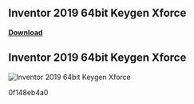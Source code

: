 ## Inventor 2019 64bit Keygen Xforce


[**Download**](https://www.google.com/url?q=https%3A%2F%2Fbltlly.com%2F2tLARn&sa=D&sntz=1&usg=AOvVaw20dhv32hcBxj3Iq1zoENu7)

 
## Inventor 2019 64bit Keygen Xforce

 
![Inventor 2019 64bit Keygen Xforce](https://encrypted-tbn3.gstatic.com/images?q=tbn:ANd9GcR7tmHkSa4knomZaxHe-ahgudSpkXpI76kYsiIWXdojYr5DIH2nwbDzoJiw)

  0f148eb4a0
